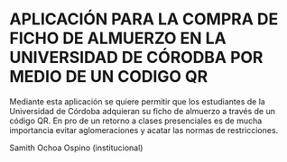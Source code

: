 # APLICACIÓN PARA LA COMPRA DE FICHO DE ALMUERZO EN LA UNIVERSIDAD DE CÓRODBA POR MEDIO DE UN CODIGO QR

Mediante esta aplicación se quiere permitir que los estudiantes de la Universidad de Córdoba adquieran su ficho de almuerzo a través de un código QR. En pro de un retorno a clases presenciales es de mucha importancia evitar aglomeraciones y acatar las normas de restricciones.


Samith Ochoa Ospino (institucional)